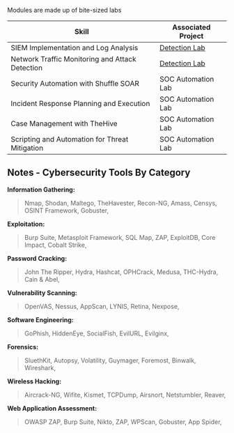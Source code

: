 Modules are made up of bite-sized labs

| Skill                                         | Associated Project         |
|-----------------------------------------------|----------------------------|
| SIEM Implementation and Log Analysis          | <a href="https://github.com/CyberSecureAI/TryHackMe-Labs/tree/main">Detection Lab</a>|
| Network Traffic Monitoring and Attack Detection | <a href="https://google.com">Detection Lab</a>|
| Security Automation with Shuffle SOAR         | SOC Automation Lab|
| Incident Response Planning and Execution      | SOC Automation Lab|
| Case Management with TheHive                  | SOC Automation Lab|
| Scripting and Automation for Threat Mitigation | SOC Automation Lab|

## Notes -  Cybersecurity Tools By Category



**Information Gathering:**
>Nmap,
>Shodan,
>Maltego,
>TheHavester,
>Recon-NG,
>Amass,
>Censys,
>OSINT Framework,
>Gobuster,

**Exploitation:**
>Burp Suite,
>Metasploit Framework,
>SQL Map,
>ZAP,
>ExploitDB,
>Core Impact,
>Cobalt Strike,

**Password Cracking:**
>John The Ripper,
>Hydra,
>Hashcat,
>OPHCrack,
>Medusa,
>THC-Hydra,
>Cain & Abel,

**Vulnerability Scanning:**
>OpenVAS,
>Nessus,
>AppScan,
>LYNIS,
>Retina,
>Nexpose,

**Software Engineering:**
>GoPhish,
>HiddenEye,
>SocialFish,
>EvilURL,
>Evilginx,

**Forensics:**
>SluethKit,
>Autopsy,
>Volatility,
>Guymager,
>Foremost,
>Binwalk,
>Wireshark,

**Wireless Hacking:**
>Aircrack-NG,
>Wifite,
>Kismet,
>TCPDump,
>Airsnort,
>Netstumbler,
>Reaver,

**Web Application Assessment:**
>OWASP ZAP,
>Burp Suite,
>Nikto,
>ZAP,
>WPScan,
>Gobuster,
>App Spider,

